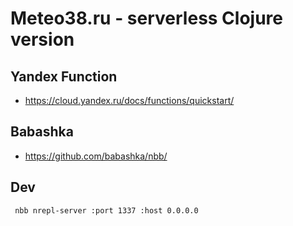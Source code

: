 # Meteo38.ru - serverless Clojure version

## Yandex Function

- <https://cloud.yandex.ru/docs/functions/quickstart/>

## Babashka

- <https://github.com/babashka/nbb/>

## Dev

```
 nbb nrepl-server :port 1337 :host 0.0.0.0
```
